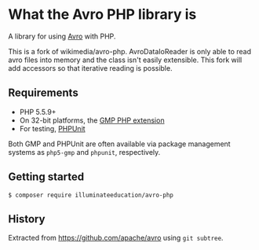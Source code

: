What the Avro PHP library is
============================

A library for using [Avro](http://avro.apache.org/) with PHP.

This is a fork of wikimedia/avro-php. AvroDataIoReader is only able to read avro files into memory and the class isn't easily extensible. This fork will add accessors so that iterative reading is possible.

Requirements
------------
 * PHP 5.5.9+
 * On 32-bit platforms, the [GMP PHP extension](http://php.net/gmp)
 * For testing, [PHPUnit](http://www.phpunit.de/)

Both GMP and PHPUnit are often available via package management
systems as `php5-gmp` and `phpunit`, respectively.

Getting started
---------------
```
$ composer require illuminateeducation/avro-php
```

History
-------
Extracted from https://github.com/apache/avro using `git subtree`.
